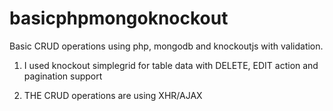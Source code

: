 basicphpmongoknockout
=====================

Basic CRUD operations using php, mongodb and knockoutjs with validation.

1) I used knockout simplegrid for table data with DELETE, EDIT action and pagination support

2) THE CRUD operations are using XHR/AJAX



